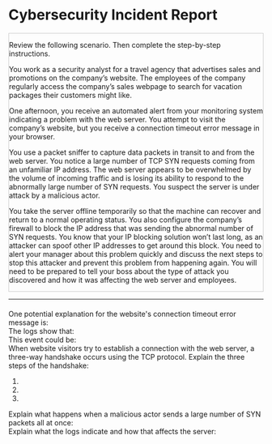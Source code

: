 <h1>Cybersecurity Incident Report</h1>
<div style="border: 1px solid #ccc">
  <p>Review the following scenario. Then complete the step-by-step instructions.</p>
  <p>You work as a security analyst for a travel agency that advertises sales and promotions on the company’s website. The employees of the company regularly access the company’s sales webpage to search for vacation packages their customers might like. </p>
  <p>One afternoon, you receive an automated alert from your monitoring system indicating a problem with the web server. You attempt to visit the company’s website, but you receive a connection timeout error message in your browser.</p>
  <p>You use a packet sniffer to capture data packets in transit to and from the web server. You notice a large number of TCP SYN requests coming from an unfamiliar IP address. The web server appears to be overwhelmed by the volume of incoming traffic and is losing its ability to respond to the abnormally large number of SYN requests. You suspect the server is under attack by a malicious actor. </p>
  <p>You take the server offline temporarily so that the machine can recover and return to a normal operating status. You also configure the company’s firewall to block the IP address that was sending the abnormal number of SYN requests. You know that your IP blocking solution won’t last long, as an attacker can spoof other IP addresses to get around this block. You need to alert your manager about this problem quickly and discuss the next steps to stop this attacker and prevent this problem from happening again. You will need to be prepared to tell your boss about the type of attack you discovered and how it was affecting the web server and employees.</p>
</div>
<hr />
<div style="margin-top: 20px;">
  <div>
    One potential explanation for the website's connection timeout error message is:
  </div>
  <div>
    The logs show that:
  </div>
  <div>
    This event could be:
  </div>
</div>

<div>
  <div>
    When website visitors try to establish a connection with the web server, a three-way
handshake occurs using the TCP protocol. Explain the three steps of the handshake:
    <ol>
      <li></li>
      <li></li>
      <li></li>
    </ol>
  </div>
  <div>
    Explain what happens when a malicious actor sends a large number of SYN packets all at once:    
  </div>  
  <div>
    Explain what the logs indicate and how that affects the server:    
  </div>
</div>
